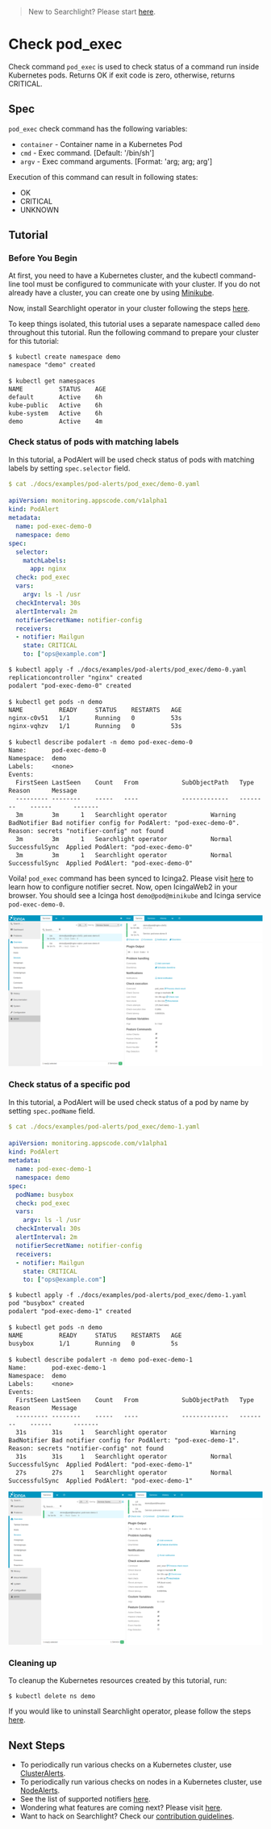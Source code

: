 > New to Searchlight? Please start [here](/docs/tutorials/README.md).

# Check pod_exec

Check command `pod_exec` is used to check status of a command run inside Kubernetes pods. Returns OK if exit code is zero, otherwise, returns CRITICAL.


## Spec
`pod_exec` check command has the following variables:
- `container` - Container name in a Kubernetes Pod
- `cmd` - Exec command. [Default: '/bin/sh']
- `argv` - Exec command arguments. [Format: 'arg; arg; arg']

Execution of this command can result in following states:
- OK
- CRITICAL
- UNKNOWN


## Tutorial

### Before You Begin
At first, you need to have a Kubernetes cluster, and the kubectl command-line tool must be configured to communicate with your cluster. If you do not already have a cluster, you can create one by using [Minikube](https://github.com/kubernetes/minikube).

Now, install Searchlight operator in your cluster following the steps [here](/docs/install.md).

To keep things isolated, this tutorial uses a separate namespace called `demo` throughout this tutorial. Run the following command to prepare your cluster for this tutorial:

```console
$ kubectl create namespace demo
namespace "demo" created

$ kubectl get namespaces
NAME          STATUS    AGE
default       Active    6h
kube-public   Active    6h
kube-system   Active    6h
demo          Active    4m
```

### Check status of pods with matching labels
In this tutorial, a PodAlert will be used check status of pods with matching labels by setting `spec.selector` field.
```yaml
$ cat ./docs/examples/pod-alerts/pod_exec/demo-0.yaml

apiVersion: monitoring.appscode.com/v1alpha1
kind: PodAlert
metadata:
  name: pod-exec-demo-0
  namespace: demo
spec:
  selector:
    matchLabels:
      app: nginx
  check: pod_exec
  vars:
    argv: ls -l /usr
  checkInterval: 30s
  alertInterval: 2m
  notifierSecretName: notifier-config
  receivers:
  - notifier: Mailgun
    state: CRITICAL
    to: ["ops@example.com"]
```
```console
$ kubectl apply -f ./docs/examples/pod-alerts/pod_exec/demo-0.yaml
replicationcontroller "nginx" created
podalert "pod-exec-demo-0" created

$ kubectl get pods -n demo
NAME          READY     STATUS    RESTARTS   AGE
nginx-c0v51   1/1       Running   0          53s
nginx-vqhzv   1/1       Running   0          53s

$ kubectl describe podalert -n demo pod-exec-demo-0
Name:		pod-exec-demo-0
Namespace:	demo
Labels:		<none>
Events:
  FirstSeen	LastSeen	Count	From			SubObjectPath	Type		Reason		Message
  ---------	--------	-----	----			-------------	--------	------		-------
  3m		3m		1	Searchlight operator			Warning		BadNotifier	Bad notifier config for PodAlert: "pod-exec-demo-0". Reason: secrets "notifier-config" not found
  3m		3m		1	Searchlight operator			Normal		SuccessfulSync	Applied PodAlert: "pod-exec-demo-0"
  3m		3m		1	Searchlight operator			Normal		SuccessfulSync	Applied PodAlert: "pod-exec-demo-0"
```

Voila! `pod_exec` command has been synced to Icinga2. Please visit [here](/docs/tutorials/notifiers.md) to learn how to configure notifier secret. Now, open IcingaWeb2 in your browser. You should see a Icinga host `demo@pod@minikube` and Icinga service `pod-exec-demo-0`.

![check-all-pods](/docs/images/pod-alerts/pod_exec/demo-0.png)


### Check status of a specific pod
In this tutorial, a PodAlert will be used check status of a pod by name by setting `spec.podName` field.
```yaml
$ cat ./docs/examples/pod-alerts/pod_exec/demo-1.yaml

apiVersion: monitoring.appscode.com/v1alpha1
kind: PodAlert
metadata:
  name: pod-exec-demo-1
  namespace: demo
spec:
  podName: busybox
  check: pod_exec
  vars:
    argv: ls -l /usr
  checkInterval: 30s
  alertInterval: 2m
  notifierSecretName: notifier-config
  receivers:
  - notifier: Mailgun
    state: CRITICAL
    to: ["ops@example.com"]
```
```console
$ kubectl apply -f ./docs/examples/pod-alerts/pod_exec/demo-1.yaml
pod "busybox" created
podalert "pod-exec-demo-1" created

$ kubectl get pods -n demo
NAME          READY     STATUS    RESTARTS   AGE
busybox       1/1       Running   0          5s

$ kubectl describe podalert -n demo pod-exec-demo-1
Name:		pod-exec-demo-1
Namespace:	demo
Labels:		<none>
Events:
  FirstSeen	LastSeen	Count	From			SubObjectPath	Type		Reason		Message
  ---------	--------	-----	----			-------------	--------	------		-------
  31s		31s		1	Searchlight operator			Warning		BadNotifier	Bad notifier config for PodAlert: "pod-exec-demo-1". Reason: secrets "notifier-config" not found
  31s		31s		1	Searchlight operator			Normal		SuccessfulSync	Applied PodAlert: "pod-exec-demo-1"
  27s		27s		1	Searchlight operator			Normal		SuccessfulSync	Applied PodAlert: "pod-exec-demo-1"
```
![check-by-pod-label](/docs/images/pod-alerts/pod_exec/demo-1.png)


### Cleaning up
To cleanup the Kubernetes resources created by this tutorial, run:
```console
$ kubectl delete ns demo
```

If you would like to uninstall Searchlight operator, please follow the steps [here](/docs/uninstall.md).


## Next Steps
 - To periodically run various checks on a Kubernetes cluster, use [ClusterAlerts](/docs/cluster-alerts/README.md).
 - To periodically run various checks on nodes in a Kubernetes cluster, use [NodeAlerts](/docs/node-alerts/README.md).
 - See the list of supported notifiers [here](/docs/tutorials/notifiers.md).
 - Wondering what features are coming next? Please visit [here](/ROADMAP.md).
 - Want to hack on Searchlight? Check our [contribution guidelines](/CONTRIBUTING.md).
